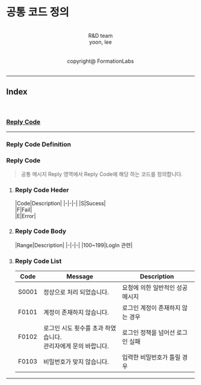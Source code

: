 # 공통 코드 정의
<br>
<center> R&D team </center>
<center> yoon, lee </center>   
<br><br>   
<center> copyright@ FormationLabs </center>   
<br>   

---

## Index
<br>

### [Reply Code](#Reply-Code-Definition)
---

### **Reply Code Definition**

### Reply Code
> 공통 메시지 Reply 영역에서 Reply Code에 해당 하는 코드를 정의합니다.

1. ### Reply Code Heder
    |Code|Description|
    |-|-|-|
    |S|Sucess|  
    |F|Fail|  
    |E|Error|  

1. ### Reply Code Body
    |Range|Description|
    |-|-|-|
    |100~199|LogIn 관련|   

2. ### Reply Code List
    |Code|Message|Description|
    |-|-|-|
    |S0001|정상으로 처리 되었습니다.|요청에 의한 일반적인 성공 메시지|  
    |F0101|계정이 존재하지 않습니다.|로그인 계정이 존재하지 않는 경우|  
    |F0102|로그인 시도 횟수를 초과 하였습니다.<br> 관리자에게 문의 바랍니다.|로그인 정책을 넘어선 로그인 실패|  
     F0103|비밀번호가 맞지 않습니다.|입력한 비밀번호가 틀릴 경우|  

---
